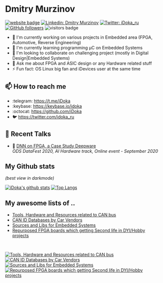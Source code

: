 # Dmitry Murzinov

[![website badge](https://img.shields.io/badge/website-iDoka.ru-9cf?style=flat-square&link=http://idoka.ru)](http://idoka.ru)
[![Linkedin: Dmitry Murzinov](https://img.shields.io/badge/-Dmitry_Murzinov-blue?style=flat-square&logo=Linkedin&logoColor=white&link=https://www.linkedin.com/in/idoka/)](https://www.linkedin.com/in/idoka)
[![Twitter: iDoka_ru](https://img.shields.io/twitter/follow/iDoka_ru?style=social)](https://twitter.com/iDoka_ru)
[![GitHub followers](https://img.shields.io/github/followers/iDoka.svg?style=social&label=Follow&maxAge=2592000)](https://github.com/iDoka?tab=followers)
![visitors badge](https://komarev.com/ghpvc/?username=iDoka&label=Visits&color=blueviolet&style=flat-square)



<!--
![linkedin badge](https://img.shields.io/badge/linkedin-Dmitry_Murzinov-9cf?style=flat-square&link=https://linkedin.com/in/idoka&logo=linkedin)
![twitter badge](https://img.shields.io/badge/twitter-@iDoka__ru-blue?style=flat-square&link=https://twitter.com/idoka_ru&logo=twitter)
<p align="left">
<img src="https://komarev.com/ghpvc/?username=iDoka&label=Visits&color=blue&style=flat-square" alt="iDoka" />
</p>
-->


<!--
[![iDoka's github stats](https://github-readme-stats.vercel.app/api?username=iDoka)](https://github.com/iDoka/github-readme-stats)
-->
<!--
[![Top Langs](https://github-readme-stats.vercel.app/api/top-langs/?username=iDoka)](https://github.com/iDoka/github-readme-stats)
-->


- 🔭 I'm currently working on various projects in Embedded area (FPGA, Automotive, Reverse Engineering)
- 🌱 I'm currently learning programming µC on Embedded Systems
- 👯 I'm looking to collaborate on challenging project (mostly in Digital Design|Embedded Systems)
- 💬 Ask me about FPGA and ASIC design or any Hardware related stuff
- ⚡ Fun fact: OS Linux big fan and iDevices user at the same time


## 📫 How to reach me
<!-- ## Where to find me -->

- :telegram: https://t.me/iDoka
- :keybase: https://keybase.io/idoka
- :octocat: https://github.com/iDoka
- :bird: https://twitter.com/idoka_ru


## :mega: Recent Talks

- :speech_balloon: [DNN on FPGA, a Case Study Deepware](youtube.com/watch?v=Gu6XfKvV1tw)<br />
_ODS DataFest 2020, AI Hardware track, Online event - September 2020_


## My Github stats
_(best view in darkmode)_

[![iDoka's github stats](https://github-readme-stats.vercel.app/api?username=iDoka&count_private=true&hide_rank=true&show_icons=true&include_all_commits=true&hide_title=true&hide_border=true&theme=chartreuse-dark)](https://github.com/iDoka/iDoka)
[![Top Langs](https://github-readme-stats.vercel.app/api/top-langs/?username=iDoka&hide=jupyter%20notebook,php&langs_count=10&hide_title=true&layout=compact&hide_border=true&theme=chartreuse-dark)](https://github.com/iDoka/)

<!-- [if darkmode]>
<![endif]-->
<!-- [if !darkmode]>
[![iDoka's github stats](https://github-readme-stats.vercel.app/api?username=iDoka&count_private=true&hide_rank=true&show_icons=true&include_all_commits=true&hide_title=true&hide_border=true&theme=vue)](https://github.com/iDoka/iDoka)
38
[![Top Langs](https://github-readme-stats.vercel.app/api/top-langs/?username=iDoka&hide=jupyter%20notebook,php&langs_count=10&hide_title=true&layout=compact&hide_border=true&theme=vue)](https://github.com/iDoka/)
<![endif]-->

## My awesome lists of ..

* [Tools, Hardware and Resources related to CAN bus](https://github.com/iDoka/awesome-canbus)
* [CAN ID Databases by Car Vendors](https://github.com/iDoka/awesome-automotive-can-id)
* [Sources and Libs for Embedded Systems](https://github.com/iDoka/awesome-embedded-software)
* [Repurposed FPGA boards which getting Second life in DYI/Hobby projects](https://github.com/iDoka/awesome-fpga-boards)

<br/>

[![Tools, Hardware and Resources related to CAN bus](https://github-readme-stats.vercel.app/api/pin/?username=iDoka&repo=awesome-canbus&theme=gotham)](https://github.com/iDoka/awesome-canbus)
[![CAN ID Databases by Car Vendors](https://github-readme-stats.vercel.app/api/pin/?username=iDoka&repo=awesome-automotive-can-id&theme=gotham)](https://github.com/iDoka/awesome-automotive-can-id)
[![Sources and Libs for Embedded Systems](https://github-readme-stats.vercel.app/api/pin/?username=iDoka&repo=awesome-embedded-software&theme=gotham)](https://github.com/iDoka/awesome-embedded-software)
[![Repurposed FPGA boards which getting Second life in DYI/Hobby projects](https://github-readme-stats.vercel.app/api/pin/?username=iDoka&repo=awesome-fpga-boards&theme=gotham)](https://github.com/iDoka/awesome-fpga-boards)

<!--
[![Top Langs](https://github-readme-stats.vercel.app/api/top-langs/?username=iDoka&hide=jupyter%20notebook,php&theme=tokyonight&langs_count=5&hide_title=true)](https://github.com/iDoka/github-readme-stats)

<a href="https://github.com/iDoka/github-readme-stats">
  <img align="left" src="https://github-readme-stats.vercel.app/api?username=iDoka&count_private=true&show_icons=true" />
</a>
<a href="https://github.com/iDoka/github-readme-stats">
  <img align="left" src="https://github-readme-stats.vercel.app/api/top-langs/?username=iDoka&hide=jupyter%20notebook" />
</a>
-->


<!--
**iDoka/iDoka** is a ✨ _special_ ✨ repository because its `README.md` (this file) appears on your GitHub profile.

Here are some ideas to get you started:

- 🔭 I’m currently working on ...
- 🌱 I’m currently learning ...
- 👯 I’m looking to collaborate on ...
- 🤔 I’m looking for help with ...
- 💬 Ask me about ...
- 📫 How to reach me: ...
- 😄 Pronouns: ...
- ⚡ Fun fact: ...
-->

